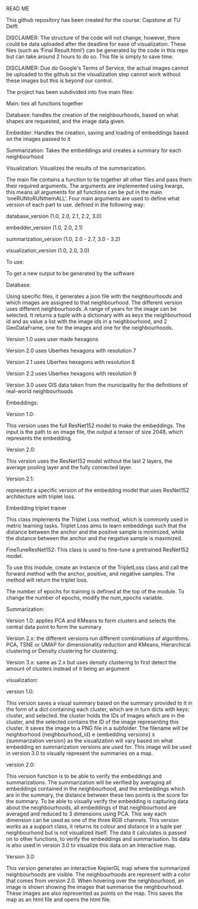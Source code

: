 ﻿READ ME

This github repository has been created for the course: Capstone at TU Delft. 

DISCLAIMER: The structure of the code will not change, however, there could be data uploaded after the deadline for ease of visualization. These files (such as ‘Final Result.html’) can be generated by the code in this repo but can take around 2 hours to do so. This file is simply to save time.

DISCLAIMER: Due do Google's Terms of Service, the actual images cannot be uploaded to the github so the visualization step cannot work without these images but this is beyond our control.

The project has been subdivided into five main files:

Main: ties all functions together

Database: handles the creation of the neighbourhoods, based on what shapes are requested, and the image data given.

Embedder: Handles the creation, saving and loading of embeddings based on the images passed to it

Summarization: Takes the embeddings and creates a summary for each neighbourhood

Visualization: Visualizes the results of the summarization.

The main file contains a function to tie together all other files and pass them their required arguments. The arguments are implemented using kwargs, this means all arguments for all functions can be put in the main ‘oneRUNtoRUNthemALL’. Four main arguments are used to define what version of each part to use. defined in the following way:

database\_version (1.0, 2.0, 2.1, 2.2, 3.0)

embedder\_version (1.0, 2.0, 2.1)

summarization\_version (1.0, 2.0 - 2.7, 3.0 - 3.2)

visualization\_version (1.0, 2.0, 3.0)

To use: 

To get a new output to be generated by the software

Database:

Using specific files, it generates a json file with the neighbourhoods and which images are assigned to that neighbourhood. The different version uses different neighbourhoods. A range of years for the image can be selected. It returns a tuple with a dictionary with as keys the neighbourhood id and as value a list with the image ids in a neighbourhood, and 2 GeoDataFrame, one for the images and one for the neighbourhoods.

Version 1.0 uses user made hexagons

Version 2.0 uses Uberhex hexagons with resolution 7

Version 2.1 uses Uberhex hexagons with resolution 8

Version 2.2 uses Uberhex hexagons with resolution 9

Version 3.0 uses GIS data taken from the municipality for the definitions of real-world neighbourhoods

Embeddings:

Version 1.0:

This version uses the full ResNet152 model to make the embeddings. The input is the path to an image file, the output a tensor of size 2048, which represents the embedding.

Version 2.0:

This version uses the ResNet152 model without the last 2 layers, the average pooling layer and the fully connected layer.

Version 2.1:

represents a specific version of the embedding model that uses ResNet152 architecture with triplet loss.

Embedding triplet trainer

This class implements the Triplet Loss method, which is commonly used in metric learning tasks. Triplet Loss aims to learn embeddings such that the distance between the anchor and the positive sample is minimized, while the distance between the anchor and the negative sample is maximized.

FineTuneResNet152: This class is used to fine-tune a pretrained ResNet152 model.

To use this module, create an instance of the TripletLoss class and call the forward method with the anchor, positive, and negative samples. The method will return the triplet loss.

The number of epochs for training is defined at the top of the module. To change the number of epochs, modify the num\_epochs variable.


Summarization:

Version 1.0: applies PCA and KMeans to form clusters and selects the central data point to form the summary

Version 2.x: the different versions run different combinations of algorithms. PCA, TSNE or UMAP for dimensionality reduction and KMeans, Hierarchical clustering or Density clustering for clustering.

Version 3.x: same as 2.x but uses density clustering to first detect the amount of clusters instead of it being an argument


visualization:

version 1.0:

This version saves a visual summary based on the summary provided to it in the form of a dict containing each cluster, which are in turn dicts with keys: cluster, and selected. the cluster holds the IDs of images which are in the cluster, and the selected contains the ID of the image representing this cluster. It saves the image to a PNG file in a subfolder. The filename will be neighborhood {neighbourhood\_id} e {embedding versions} s {summarization version} as the visualization will vary based on what embedding en summarization versions are used for. This image will be used in version 3.0 to visually represent the summaries on a map.

version 2.0:

This version function is to be able to verify the embeddings and summarizations. The summarization will be verified by averaging all embeddings contained in the neighbourhood, and the embeddings which are in the summary, the distance between these two points is the score for the summary. To be able to visually verify the embedding is capturing data about the neighbourhoods, all embeddings of that neighbourhood are averaged and reduced to 3 dimensions using PCA. This way each dimension can be used as one of the three RGB channels. This version works as a support class, it returns its colour and distance in a tuple per neighbourhood but is not visualized itself. The data it calculates is passed on to other functions, to verify the embeddings and summarisation. Its data is also used in version 3.0 to visualize this data on an interactive map.

Version 3.0:

This version generates an interactive KeplerGL map where the summarized neighbourhoods are visible. The neighbourhoods are represent with a color that comes from version 2.0. When hovering over the neighbourhood, an image is shown showing the images that summarise the neighbourhood. These images are also represented as points on the map. This saves the map as an html file and opens the html file.
